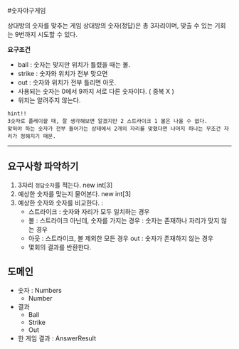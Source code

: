 #숫자야구게임

상대방의 숫자를 맞추는 게임
상대방의 숫자(정답)은 총 3자리이며, 맞출 수 있는 기회는 9번까지 시도할 수 있다.

__요구조건__
- ball : 숫자는 맞지만 위치가 틀렸을 때는 볼.
- strike : 숫자와 위치가 전부 맞으면 
- out : 숫자와 위치가 전부 틀리면 아웃.
- 사용되는 숫자는 0에서 9까지 서로 다른 숫자이다. ( 중복 X )
- 위치는 알려주지 않는다.
 
``` 
hint!! 
3숫자로 플레이할 때, 잘 생각해보면 알겠지만 2 스트라이크 1 볼은 나올 수 없다. 
맞혀야 하는 숫자가 전부 들어가는 상태에서 2개의 자리를 맞혔다면 나머지 하나는 무조건 자리가 정해지기 때문.
```
---

## 요구사항 파악하기
1. 3자리 `정답숫자`를 적는다. new int[3] 
2. 예상한 숫자를 맞는지 물어본다. new int[3] 
3. 예상한 숫자와 숫자를 비교한다. : 
    - 스트라이크 : 숫자와 자리가 모두 일치하는 경우
    - 볼   : 스트라이크 아닌데, 숫자를 가지는 경우 : 숫자는 존재하나 자리가 맞지 않는 경우 
    - 아웃 : 스트라이크, 볼 제외한 모든 경우 out :  숫자가 존재하지 않는 경우
    - 몇회의 결과를 반환한다.
      
## 도메인
- 숫자 : Numbers
    - Number
- 결과
    - Ball
    - Strike
    - Out
- 한 게임 결과 : AnswerResult 

